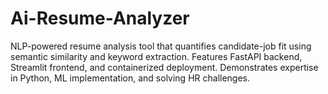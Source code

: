 # Ai-Resume-Analyzer
NLP-powered resume analysis tool that quantifies candidate-job fit using semantic similarity and keyword extraction. Features FastAPI backend, Streamlit frontend, and containerized deployment. Demonstrates expertise in Python, ML implementation, and solving HR challenges.
